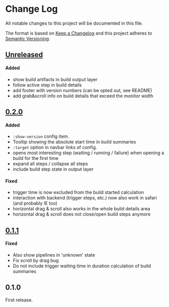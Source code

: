 # Change Log
All notable changes to this project will be documented in this file.

The format is based on [Keep a Changelog](http://keepachangelog.com/)
and this project adheres to [Semantic Versioning](http://semver.org/).

## [Unreleased]

#### Added
- show build artifacts in build output layer
- follow active step in build details
- add footer with version numbers (can be opted out, see README)
- add grab&scroll info on build details that exceed the monitor width

## [0.2.0]

#### Added
- `:show-version` config item.
- Tooltip showing the absolute start time in build summaries
- `:target` option in navbar links of config. 
- opens most interesting step (waiting / running / failure) when opening a build for the first time
- expand all steps / collapse all steps
- include build step state in output layer

#### Fixed 
- trigger time is now excluded from the build started calculation
- interaction with backend (trigger steps, etc.) now also work in safari (and probably IE too)
- horizontal drag & scroll also works in the whole build details area 
- horizontal drag & scroll does not close/open build steps anymore


## [0.1.1]

#### Fixed
- Also show pipelines in 'unknown' state
- Fix scroll by drag bug
- Do not include trigger waiting time in duration calculation of build summaries

## 0.1.0
First release.

[Unreleased]: https://github.com/sroidl/lambda-ui/compare/lambdaui-0.2.0...HEAD
[0.2.0]: https://github.com/sroidl/lambda-ui/compare/lambdaui-0.1.1...lambdaui-0.2.0
[0.1.1]: https://github.com/sroidl/lambda-ui/compare/lambdaui-0.1.0...lambdaui-0.1.1

